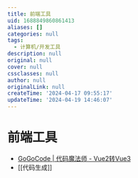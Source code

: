 ```yaml
---
title: 前端工具
uid: 1688849860861413
aliases: []
categories: null
tags:
  - 计算机/开发工具
description: null
original: null
cover: null
cssclasses: null
author: null
originalLink: null
createTime: '2024-04-17 09:55:17'
updateTime: '2024-04-19 14:46:07'
---
```


# 前端工具

- [GoGoCode | 代码魔法师 - Vue2转Vue3](https://gogocode.io/zh)
- [[代码生成]]
